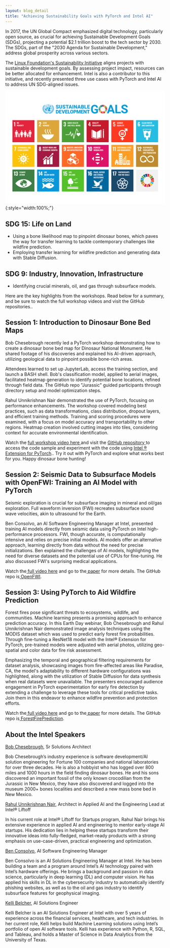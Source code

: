 ```yaml
---
layout: blog_detail
title: "Achieving Sustainability Goals with PyTorch and Intel AI"
---
```


In 2017, the UN Global Compact emphasized digital technology, particularly open source, as crucial for achieving Sustainable Development Goals (SDGs), projecting a potential $2.1 trillion boost to the tech sector by 2030. The SDGs, part of the "2030 Agenda for Sustainable Development," address global prosperity across various sectors.

The [Linux Foundation's Sustainability Initiative](https://www.linuxfoundation.org/projects/sustainability) aligns projects with sustainable development goals. By assessing project impact, resources can be better allocated for enhancement. Intel is also a contributor to this initiative, and recently presented three use cases with PyTorch and Intel AI to address UN SDG-aligned issues.

![Sustainability Goals](/assets/images/achieving-sustainability-goals.png){:style="width:100%;"}

## SDG 15: Life on Land

* Using a bone likelihood map to pinpoint dinosaur bones, which paves the way for transfer learning to tackle contemporary challenges like wildfire prediction.
* Employing transfer learning for wildfire prediction and generating data with Stable Diffusion.

## SDG 9: Industry,  Innovation, Infrastructure

* Identifying crucial minerals, oil, and gas through subsurface models.

Here are the key highlights from the workshops. Read below for a summary, and be sure to watch the full workshop videos and visit the GitHub repositories..

## Session 1:  Introduction to Dinosaur Bone Bed Maps

Bob Chesebrough  recently  led a PyTorch workshop demonstrating how to create a dinosaur bone bed map for Dinosaur National Monument. He shared footage of his discoveries and explained his AI-driven approach, utilizing geological data to pinpoint possible bone-rich areas. 

Attendees learned to set up JupyterLab, access the training section, and launch a BASH shell. Bob's classification model, applied to aerial images, facilitated heatmap generation to identify potential bone locations, refined through field data. The GitHub repo "Jurassic" guided participants through directory setup and model optimization steps. 

Rahul Unnikrishnan Nair demonstrated the use of PyTorch, focusing on performance enhancements. The workshop covered modeling best practices, such as data transformations, class distribution, dropout layers, and efficient training methods. Training and scoring procedures were examined, with a focus on model accuracy and transportability to other regions. Heatmap creation involved cutting images into tiles, considering context for accurate environmental identification.  

Watch the [full workshop video here ](https://www.youtube.com/watch?v=w4JmPkqnD0E)and visit the [GitHub repository ](https://github.com/intelsoftware/jurassic)to access the code sample and experiment with the code using [Intel ® Extension for PyTorch](https://pytorch.org/tutorials/recipes/recipes/intel_extension_for_pytorch.html).. Try it out with PyTorch and explore what works best for you. Happy dinosaur bone hunting! 

## Session 2: Seismic Data to Subsurface Models with OpenFWI: Training an AI Model with PyTorch

Seismic exploration is crucial for subsurface imaging in mineral and oil/gas exploration. Full waveform inversion (FWI) recreates subsurface sound wave velocities, akin to ultrasound for the Earth. 

Ben Consolvo, an AI Software Engineering Manager at Intel, presented training AI models directly from seismic data using PyTorch on Intel high-performance processors. FWI, though accurate, is computationally intensive and relies on precise initial models. AI models offer an alternative approach, learning directly from data without the need for precise initializations. Ben explained the challenges of AI models, highlighting the need for diverse datasets and the potential use of CPUs for fine-tuning. He also discussed FWI's surprising medical applications. 

Watch the[ full video here](https://www.youtube.com/watch?v=zvk3Rr-OjU0) and go to the[ paper](https://betterprogramming.pub/seismic-data-to-subsurface-models-with-openfwi-bcca0218b4e8) for more details. The GitHub repo is[ OpenFWI](https://github.com/lanl/OpenFWI).

## Session 3:  Using PyTorch to Aid Wildfire Prediction

Forest fires pose significant threats to ecosystems, wildlife, and communities. Machine learning presents a promising approach to enhance prediction accuracy. In this  Earth Day webinar, Bob Chesebrough and Rahul Unnikrishnan Nair demonstrated  image analysis techniques using the MODIS dataset which was used  to predict early forest fire probabilities. Through fine-tuning a ResNet18 model with the Intel® Extension for PyTorch, pre-trained models were adjusted with  aerial photos, utilizing geo-spatial and color data for fire risk assessment.

Emphasizing the temporal and geographical filtering requirements for dataset analysis, showcasing images from fire-affected areas like Paradise, CA, the model's adaptability to different hardware configurations was highlighted, along with the utilization of Stable Diffusion for data synthesis when real datasets were unavailable. The presenters encouraged  audience engagement in PyTorch experimentation for early fire detection by  extending a challenge to leverage these tools for critical predictive tasks. Join them in this endeavor to enhance wildfire prevention and protection efforts.

Watch the[ full video here](https://www.youtube.com/watch?v=gSC_IHyx0IM) and go to the[ paper](https://www.intel.com/content/www/us/en/developer/articles/technical/predicting-forest-fires-using-pytorch.html) for more details. The GitHub repo is[ ForestFirePrediction](https://github.com/IntelSoftware/ForestFirePrediction).

## About the Intel Speakers

[Bob Chesebrough](https://www.linkedin.com/in/robertchesebrough/), Sr Solutions Architect

Bob Chesebrough’s industry experience is software development/AI solution engineering for Fortune 100 companies and national laboratories for over three decades. He is also a hobbyist who has logged over 800 miles and 1000 hours in the field finding dinosaur bones. He and his sons discovered an important fossil of the only known crocodilian from the Jurassic in New Mexico, they have also discovered and logged into the museum 2000+ bones localities and described a new mass bone bed in New Mexico.

[Rahul Unnikrishnan Nair](https://www.linkedin.com/in/rahulunair/), Architect in Applied AI and the Engineering Lead at Intel® Liftoff

In his current role at Intel® Liftoff for Startups program, Rahul Nair brings his extensive experience in applied AI and engineering to mentor early-stage AI startups. His dedication lies in helping these startups transform their innovative ideas into fully-fledged, market-ready products with a strong emphasis on use-case-driven, practical engineering and optimization.

[Ben Consolvo](https://www.linkedin.com/in/bconsolvo/), AI Software Engineering Manager

Ben Consolvo is an AI Solutions Engineering Manager at Intel. He has been building a team and a program around Intel’s AI technology paired with Intel’s hardware offerings. He brings a background and passion in data science, particularly in deep learning (DL) and computer vision. He has applied his skills in DL in the cybersecurity industry to automatically identify phishing websites, as well as to the oil and gas industry to identify subsurface features for geophysical imaging.

[Kelli Belcher](https://www.linkedin.com/in/kelli-belcher/), AI Solutions Engineer

Kelli Belcher is an AI Solutions Engineer at Intel with over 5 years of experience across the financial services, healthcare, and tech industries. In her current role, Kelli helps build Machine Learning solutions using Intel’s portfolio of open AI software tools. Kelli has experience with Python, R, SQL, and Tableau, and holds a Master of Science in Data Analytics from the University of Texas.